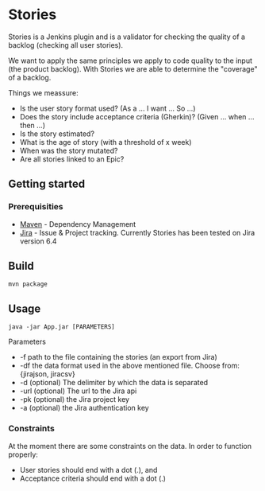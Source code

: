 # Stories
Stories is a Jenkins plugin and is a validator for checking the quality of a backlog (checking all user stories). 

We want to apply the same principles we apply to code quality to the input (the product backlog). 
With Stories we are able to determine the "coverage" of a backlog. 

Things we meassure:
* Is the user story format used? (As a ... I want ... So ...)
* Does the story include acceptance criteria (Gherkin)? (Given ... when ... then ...)
* Is the story estimated?
* What is the age of story (with a threshold of x week)
* When was the story mutated?
* Are all stories linked to an Epic?


## Getting started
### Prerequisities
* [Maven](https://maven.apache.org/) - Dependency Management
* [Jira](https://jira.atlassian.com) - Issue & Project tracking. Currently Stories has been tested on Jira version 6.4 

## Build
    mvn package

## Usage
    java -jar App.jar [PARAMETERS] 

Parameters
* -f path to the file containing the stories (an export from Jira)
* -df the data format used in the above mentioned file. Choose from: {jirajson, jiracsv}
* -d (optional) The delimiter by which the data is separated
* -url (optional) The url to the Jira api
* -pk (optional) the Jira project key
* -a (optional) the Jira authentication key

### Constraints
At the moment there are some constraints on the data. 
In order to function properly:
* User stories should end with a dot (.), and
* Acceptance criteria should end with a dot (.)
